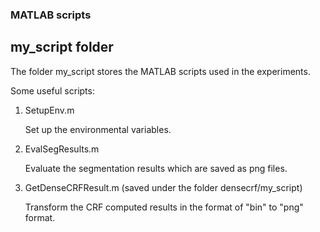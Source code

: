 ### MATLAB scripts

## my_script folder

The folder my_script stores the MATLAB scripts used in the experiments.

Some useful scripts:

1. SetupEnv.m

    Set up the environmental variables.


2. EvalSegResults.m

    Evaluate the segmentation results which are saved as png files.


3. GetDenseCRFResult.m (saved under the folder densecrf/my_script)

    Transform the CRF computed results in the format of "bin" to "png" format.
  
